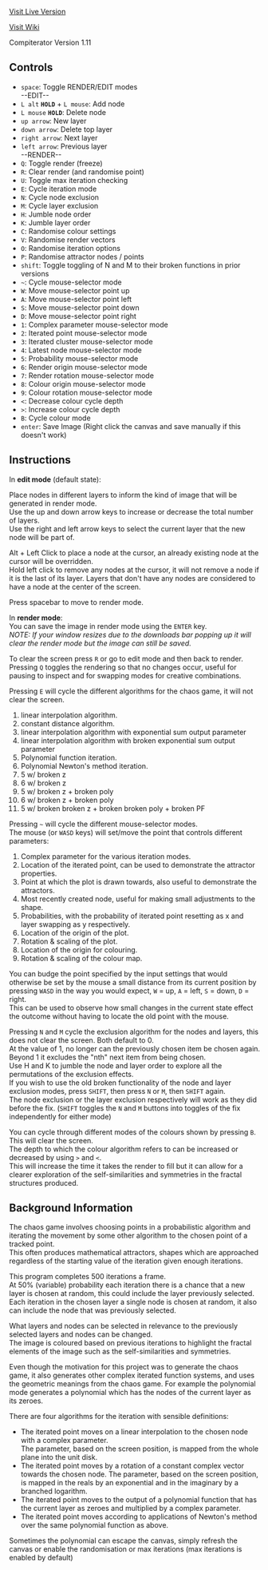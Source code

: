 [Visit Live Version](https://aefgp.github.io/compiterator/index.html)

[Visit Wiki](https://github.com/AEFGP/AEFGP.github.io/wiki/Compiterator:-The-Chaos-Game)

Compiterator Version 1.11

## Controls

* `space`: Toggle RENDER/EDIT modes     
--EDIT--   
* `L alt` **`HOLD`** + `L mouse`: Add node 
* `L mouse` **`HOLD`**: Delete node  
* `up arrow`: New layer
* `down arrow`: Delete top layer   
* `right arrow`: Next layer 
* `left arrow`: Previous layer   
--RENDER--   
* `Q`: Toggle render (freeze)
* `R`: Clear render (and randomise point)
* `U`: Toggle max iteration checking
* `E`: Cycle iteration mode
* `N`: Cycle node exclusion
* `M`: Cycle layer exclusion
* `H`: Jumble node order
* `K`: Jumble layer order
* `C`: Randomise colour settings
* `V`: Randomise render vectors
* `O`: Randomise iteration options
* `P`: Randomise attractor nodes / points
* `shift`: Toggle toggling of N and M to their broken functions in prior versions 
* `~`: Cycle mouse-selector mode
* `W`: Move mouse-selector point up
* `A`: Move mouse-selector point left
* `S`: Move mouse-selector point down
* `D`: Move mouse-selector point right
* `1`: Complex parameter mouse-selector mode
* `2`: Iterated point mouse-selector mode
* `3`: Iterated cluster mouse-selector mode
* `4`: Latest node mouse-selector mode
* `5`: Probability mouse-selector mode
* `6`: Render origin mouse-selector mode
* `7`: Render rotation mouse-selector mode
* `8`: Colour origin mouse-selector mode
* `9`: Colour rotation mouse-selector mode
* `<`: Decrease colour cycle depth
* `>`: Increase colour cycle depth
* `B`: Cycle colour mode
* `enter`: Save Image (Right click the canvas and save manually if this doesn't work)

## Instructions
In **edit mode** (default state):        

   Place nodes in different layers to inform the kind of image that will be generated in render mode.   
   Use the up and down arrow keys to increase or decrease the total number of layers.   
   Use the right and left arrow keys to select the current layer that the new node will be part of. 
  
   Alt + Left Click to place a node at the cursor, an already existing node at the cursor will be overridden.   
   Hold left click to remove any nodes at the cursor, it will not remove a node if it is the last of its layer.
   Layers that don't have any nodes are considered to have a node at the center of the screen.

Press spacebar to move to render mode.   

In **render mode**:   
You can save the image in render mode using the `ENTER` key.   
_NOTE: If your window resizes due to the downloads bar popping up it will clear the render mode but the image can still be saved._   

To clear the screen press `R` or go to edit mode and then back to render.   
Pressing `Q` toggles the rendering so that no changes occur, useful for pausing to inspect and for swapping modes for creative combinations.      

Pressing `E` will cycle the different algorithms for the chaos game, it will not clear the screen.   
1. linear interpolation algorithm.
1. constant distance algorithm.    
1. linear interpolation algorithm with exponential sum output parameter
1. linear interpolation algorithm with broken exponential sum output parameter
1. Polynomial function iteration.
1. Polynomial Newton's method iteration. 
1. 5 w/ broken z
1. 6 w/ broken z
1. 5 w/ broken z + broken poly
1. 6 w/ broken z + broken poly
1. 5 w/ broken broken z + broken broken poly + broken PF

 
Pressing `~` will cycle the different mouse-selector modes.     
The mouse (or `WASD` keys) will set/move the point that controls different parameters:   
1. Complex parameter for the various iteration modes.
1. Location of the iterated point, can be used to demonstrate the attractor properties.
1. Point at which the plot is drawn towards, also useful to demonstrate the attractors.
1. Most recently created node, useful for making small adjustments to the shape.
1. Probabilities, with the probability of iterated point resetting as x and layer swapping as y respectively.
1. Location of the origin of the plot.
1. Rotation & scaling of the plot.
1. Location of the origin for colouring.
1. Rotation & scaling of the colour map.


You can budge the point specified by the input settings that would otherwise be set by the mouse a small distance from its current position by pressing `WASD` in the way you would expect, `W` = up, `A` = left, `S` = down, `D` = right.    
This can be used to observe how small changes in the current state effect the outcome without having to locate the old point with the mouse.
                           
Pressing `N` and `M` cycle the exclusion algorithm for the nodes and layers, this does not clear the screen. Both default to 0.   
At the value of 1, no longer can the previously chosen item be chosen again.    
Beyond 1 it excludes the "nth" next item from being chosen.     
Use H and K to jumble the node and layer order to explore all the permutations of the exclusion effects.     
If you wish to use the old broken functionality of the node and layer exclusion modes, press `SHIFT`, then press `N` or `M`, then `SHIFT` again.   
The node exclusion or the layer exclusion respectively will work as they did before the fix. (`SHIFT` toggles the `N` and `M` buttons into toggles of the fix independently for either mode)   


You can cycle through different modes of the colours shown by pressing `B`. This will clear the screen.   
The depth to which the colour algorithm refers to can be increased or decreased by using `>` and `<`.    
This will increase the time it takes the render to fill but it can allow for a clearer exploration of the self-similarities and symmetries in the fractal structures produced.

## Background Information
The chaos game involves choosing points in a probabilistic algorithm and iterating the movement by some other algorithm to the chosen point of a tracked point.   
This often produces mathematical attractors, shapes which are approached regardless of the starting value of the iteration given enough iterations.    

This program completes 500 iterations a frame.   
   At 50% (variable) probability each iteration there is a chance that a new layer is chosen at random, this could include the layer previously selected.
   Each iteration in the chosen layer a single node is chosen at random, it also can include the node that was previously selected.    

What layers and nodes can be selected in relevance to the previously selected layers and nodes can be changed.  
The image is coloured based on previous iterations to highlight the fractal elements of the image such as the self-similarities and symmetries.       

Even though the motivation for this project was to generate the chaos game, it also generates other complex iterated function systems, and uses the geometric meanings from the chaos game. For example the polynomial mode generates a polynomial which has the nodes of the current layer as its zeroes. 

There are four algorithms for the iteration with sensible definitions:
- The iterated point moves on a linear interpolation to the chosen node with a complex parameter.     
The parameter, based on the screen position, is mapped from the whole plane into the unit disk.
- The iterated point moves by a rotation of a constant complex vector towards the chosen node.
The parameter, based on the screen position, is mapped in the reals by an exponential and in the imaginary by a branched logarithm.
- The iterated point moves to the output of a polynomial function that has the current layer as zeroes and multiplied by a complex parameter.    
- The iterated point moves according to applications of Newton's method over the same polynomial function as above.

Sometimes the polynomial can escape the canvas, simply refresh the canvas or enable the randomisation or max iterations (max iterations is enabled by default)